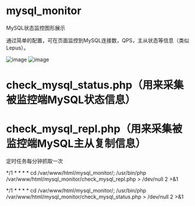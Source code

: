 # mysql_monitor
MySQL状态监控图形展示

通过简单的配置，可在页面监控到MySQL连接数，QPS，主从状态等信息（类似Lepus）。

![image](https://raw.githubusercontent.com/hcymysql/mysql_monitor/master/%E7%8A%B6%E6%80%81%E4%BF%A1%E6%81%AF.png)
![image](https://raw.githubusercontent.com/hcymysql/mysql_monitor/master/%E4%B8%BB%E4%BB%8E%E5%A4%8D%E5%88%B6.png)

# check_mysql_status.php（用来采集被监控端MySQL状态信息）
# check_mysql_repl.php（用来采集被监控端MySQL主从复制信息）

定时任务每分钟抓取一次

*/1 * * * * cd /var/www/html/mysql_monitor/; /usr/bin/php /var/www/html/mysql_monitor/check_mysql_repl.php > /dev/null 2 >&1

*/1 * * * * cd /var/www/html/mysql_monitor/; /usr/bin/php /var/www/html/mysql_monitor/check_mysql_status.php > /dev/null 2 >&1
